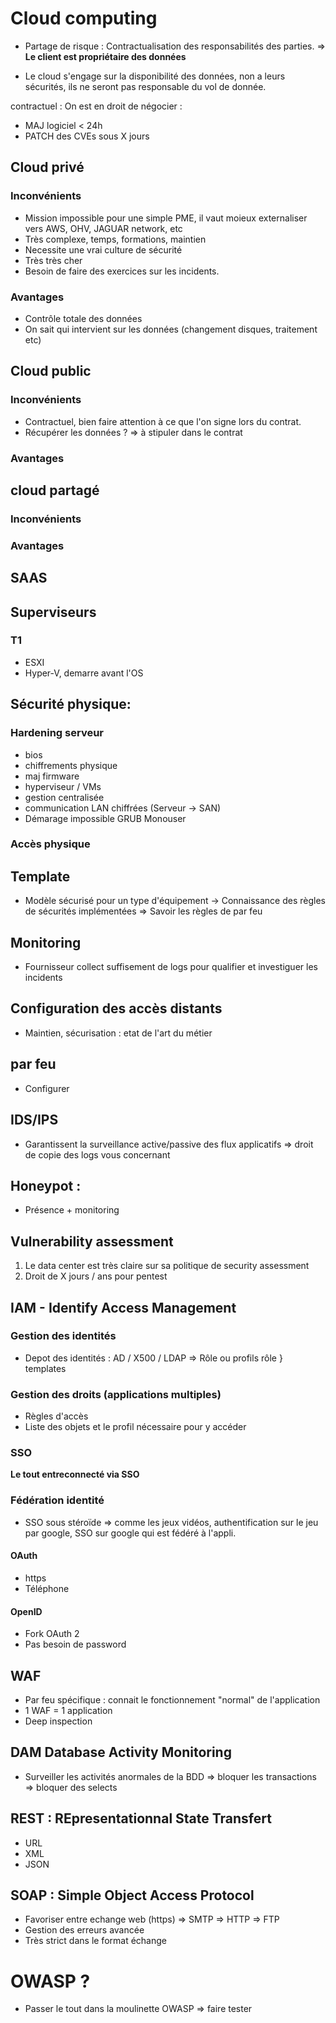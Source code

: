 # Cloud computing

* Partage de risque : Contractualisation des responsabilités des parties.
=> __Le client est propriétaire des données__

* Le cloud s'engage sur la disponibilité des données, non a leurs sécurités, ils ne seront pas responsable du vol de donnée.

contractuel : 
On est en droit de négocier :
- MAJ logiciel < 24h
- PATCH des CVEs sous X jours


## Cloud privé

### Inconvénients
* Mission impossible pour une simple PME, il vaut moieux externaliser vers AWS, OHV, JAGUAR network, etc
* Très complexe, temps, formations, maintien
* Necessite une vrai culture de sécurité
* Très très cher
* Besoin de faire des exercices sur les incidents.

### Avantages
* Contrôle totale des données
* On sait qui intervient sur les données (changement disques, traitement etc)


## Cloud public

### Inconvénients
* Contractuel, bien faire attention à ce que l'on signe lors du contrat.
* Récupérer les données ? => à stipuler dans le contrat


### Avantages


## cloud partagé

### Inconvénients

### Avantages

## SAAS


## Superviseurs

### T1
* ESXI
* Hyper-V, demarre avant l'OS





## Sécurité physique:
### Hardening serveur

* bios
* chiffrements physique
* maj firmware
* hyperviseur / VMs
* gestion centralisée
* communication LAN chiffrées (Serveur -> SAN)
* Démarage impossible GRUB Monouser

### Accès physique

## Template
* Modèle sécurisé pour un type d'équipement -> Connaissance des règles de sécurités implémentées
=> Savoir les règles de par feu

## Monitoring
* Fournisseur collect suffisement de logs pour qualifier et investiguer les incidents

## Configuration des accès distants
* Maintien, sécurisation : etat de l'art du métier

## par feu
* Configurer

## IDS/IPS
* Garantissent la surveillance active/passive des flux applicatifs => droit de copie des logs vous concernant

## Honeypot : 
* Présence + monitoring

## Vulnerability assessment
1) Le data center est très claire sur sa politique de security assessment
2) Droit de X jours / ans pour pentest

## IAM - Identify Access Management
### Gestion des identités
* Depot des identités : AD / X500 / LDAP
=> Rôle ou profils rôle } templates

### Gestion des droits (applications multiples)
* Règles d'accès
* Liste des objets et le profil nécessaire pour y accéder

### SSO
__Le tout entreconnecté via SSO__

### Fédération identité
* SSO sous stéroïde
=> comme les jeux vidéos, authentification sur le jeu par google, SSO sur google qui est fédéré à l'appli.

#### OAuth
* https
* Téléphone

#### OpenID
* Fork OAuth 2
* Pas besoin de password

## WAF
* Par feu spécifique : connait le fonctionnement "normal" de l'application
* 1 WAF = 1 application
* Deep inspection

## DAM Database Activity Monitoring
* Surveiller les activités anormales de la BDD
=> bloquer les transactions
=> bloquer des selects

## REST : REpresentationnal State Transfert
* URL
* XML
* JSON

## SOAP : Simple Object Access Protocol 
* Favoriser entre echange web (https)
=> SMTP
=> HTTP
=> FTP
* Gestion des erreurs avancée
* Très strict dans le format échange


# OWASP ?
* Passer le tout dans la moulinette OWASP => faire tester
